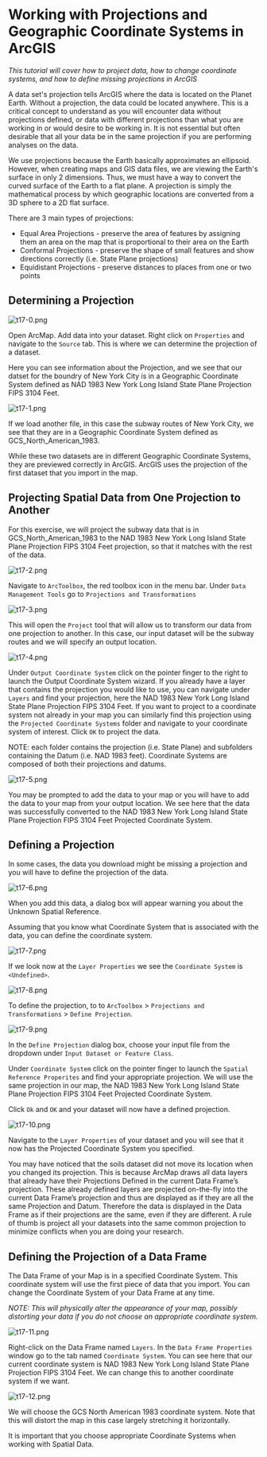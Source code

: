 # Working with Projections and Geographic Coordinate Systems in ArcGIS

*This tutorial will cover how to project data, how to change coordinate systems, and how to define missing projections in ArcGIS*

A data set's projection tells ArcGIS where the data is located on the Planet Earth. Without a projection, the data could be located anywhere. This is a critical concept to understand as you will encounter data without projections defined, or data with different projections than what you are working in or would desire to be working in. It is not essential but often desirable that all your data be in the same projection if you are performing analyses on the data.

We use projections because the Earth basically approximates an ellipsoid. However, when creating maps and GIS data files, we are viewing the Earth's surface in only 2 dimensions. Thus, we must have a way to convert the curved surface of the Earth to a flat plane. A projection is simply the mathematical process by which geographic locations are converted from a 3D sphere to a 2D flat surface.

There are 3 main types of projections:

  * Equal Area Projections - preserve the area of features by assigning them an area on the map that is proportional to their area on the Earth
  * Conformal Projections - preserve the shape of small features and show directions correctly (i.e. State Plane projections)
  * Equidistant Projections - preserve distances to places from one or two points

## Determining a Projection

![t17-0.png](https://github.com/jai2125/gis_tutorials/blob/master/Images/Tutorial_17/t17-0.png)

Open ArcMap. Add data into your dataset. Right click on `Properties` and navigate to the `Source` tab. This is where we can determine the projection of a dataset.

Here you can see information about the Projection, and we see that our datset for the boundry of New York City is in a Geographic Coordinate System defined as NAD 1983 New York Long Island State Plane Projection FIPS 3104 Feet. 

![t17-1.png](https://github.com/jai2125/gis_tutorials/blob/master/Images/Tutorial_17/t17-1.png)

If we load another file, in this case the subway routes of New York City, we see that they are in a Geographic Coordinate System defined as GCS_North_American_1983.

While these two datasets are in different Geographic Coordinate Systems, they are previewed correctly in ArcGIS. ArcGIS uses the projection of the first dataset that you import in the map.

## Projecting Spatial Data from One Projection to Another

For this exercise, we will project the subway data that is in GCS_North_American_1983 to the NAD 1983 New York Long Island State Plane Projection FIPS 3104 Feet projection, so that it matches with the rest of the data.

![t17-2.png](https://github.com/jai2125/gis_tutorials/blob/master/Images/Tutorial_17/t17-2.png)

Navigate to `ArcToolbox`, the red toolbox icon in the menu bar. Under `Data Management Tools` go to `Projections and Transformations`

![t17-3.png](https://github.com/jai2125/gis_tutorials/blob/master/Images/Tutorial_17/t17-3.png)

This will open the `Project` tool that will allow us to transform our data from one projection to another. In this case, our input dataset will be the subway routes and we will specify an output location.

![t17-4.png](https://github.com/jai2125/gis_tutorials/blob/master/Images/Tutorial_17/t17-4.png)

Under `Output Coordinate System` click on the pointer finger to the right to launch the Output Coordinate System wizard. If you already have a layer that contains the projection you would like to use, you can navigate under `Layers` and find your projection, here the NAD 1983 New York Long Island State Plane Projection FIPS 3104 Feet. If you want to project to a coordinate system not already in your map you can similarly find this projection using the `Projected Coordinate Systems` folder and navigate to your coordinate system of interest. Click `OK` to project the data.

NOTE: each folder contains the projection (i.e. State Plane) and subfolders containing the Datum (i.e. NAD 1983 feet). Coordinate Systems are composed of both their projections and datums.

![t17-5.png](https://github.com/jai2125/gis_tutorials/blob/master/Images/Tutorial_17/t17-5.png)

You may be prompted to add the data to your map or you will have to add the data to your map from your output location. We see here that the data was successfully converted to the NAD 1983 New York Long Island State Plane Projection FIPS 3104 Feet Projected Coordinate System.

## Defining a Projection

In some cases, the data you download might be missing a projection and you will have to define the projection of the data.

![t17-6.png](https://github.com/jai2125/gis_tutorials/blob/master/Images/Tutorial_17/t17-6.png)

When you add this data, a dialog box will appear warning you about the Unknown Spatial Reference.

Assuming that you know what Coordinate System that is associated with the data, you can define the coordinate system.

![t17-7.png](https://github.com/jai2125/gis_tutorials/blob/master/Images/Tutorial_17/t17-7.png)

If we look now at the `Layer Properties` we see the `Coordinate System` is `<Undefined>`.

![t17-8.png](https://github.com/jai2125/gis_tutorials/blob/master/Images/Tutorial_17/t17-8.png)

To define the projection, to to `ArcToolbox` > `Projections and Transformations` > `Define Projection`.

![t17-9.png](https://github.com/jai2125/gis_tutorials/blob/master/Images/Tutorial_17/t17-9.png)

In the `Define Projection` dialog box, choose your input file from the dropdown under `Input Dataset or Feature Class`.

Under `Coordinate System` click on the pointer finger to launch the `Spatial Reference Properites` and find your appropriate projection. We will use the same projection in our map, the NAD 1983 New York Long Island State Plane Projection FIPS 3104 Feet Projected Coordinate System.

Click `Ok` and `OK` and your dataset will now have a defined projection. 

![t17-10.png](https://github.com/jai2125/gis_tutorials/blob/master/Images/Tutorial_17/t17-10.png)

Navigate to the `Layer Properties` of your dataset and you will see that it now has the Projected Coordinate System you specified.

You may have noticed that the soils dataset did not move its location when you changed its projection. This is because ArcMap draws all data layers that already have their Projections Defined in the current Data Frame’s projection. These already defined layers are projected on-the-fly into the current Data Frame’s projection and thus are displayed as if they are all the same Projection and Datum. Therefore the data is displayed in the Data Frame as if their projections are the same, even if they are different. A rule of thumb is project all your datasets into the same common projection to minimize conflicts when you are doing your research.

## Defining the Projection of a Data Frame

The Data Frame of your Map is in a specified Coordinate System. This coordinate system will use the first piece of data that you import. You can change the Coordinate System of your Data Frame at any time.

*NOTE: This will physically alter the appearance of your map, possibly distorting your data if you do not choose an appropriate coordinate system.*

![t17-11.png](https://github.com/jai2125/gis_tutorials/blob/master/Images/Tutorial_17/t17-11.png)

Right-click on the Data Frame named `Layers`. In the `Data Frame Properties` window go to the tab named `Coordinate System`. You can see here that our current coordinate system is NAD 1983 New York Long Island State Plane Projection FIPS 3104 Feet. We can change this to another coordinate system if we want.

![t17-12.png](https://github.com/jai2125/gis_tutorials/blob/master/Images/Tutorial_17/t17-12.png)

We will choose the GCS North American 1983 coordinate system. Note that this will distort the map in this case largely stretching it horizontally.

It is important that you choose appropriate Coordinate Systems when working with Spatial Data.

